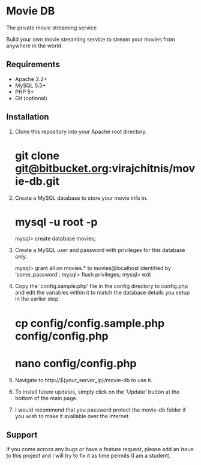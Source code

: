 Movie DB
========
The private movie streaming service

Build your own movie streaming service to stream your movies from anywhere in the world.

Requirements
------------

- Apache 2.2+
- MySQL 5.5+
- PHP 5+
- Git (optional)

Installation
------------

1. Clone this repository into your Apache root directory.

	# git clone git@bitbucket.org:virajchitnis/movie-db.git

2. Create a MySQL database to store your movie info in.

	# mysql -u root -p
	mysql> create database movies;

3. Create a MySQL user and password with privileges for this database only.

	mysql> grant all on movies.* to movies@localhost identified by 'some_password';
	mysql> flush privileges;
	mysql> exit

4. Copy the 'config.sample.php' file in the config directory to config.php and edit the variables within it to match the database details you setup in the earlier step.

	# cp config/config.sample.php config/config.php
	# nano config/config.php

5. Navigate to http://${your_server_ip}/movie-db to use it.
6. To install future updates, simply click on the 'Update' button at the bottom of the main page.
7. I would recommend that you password protect the movie-db folder if you wish to make it available over the internet.

Support
-------

If you come across any bugs or have a feature request, please add an issue to this project and I will try to fix it as time permits (I am a student).
